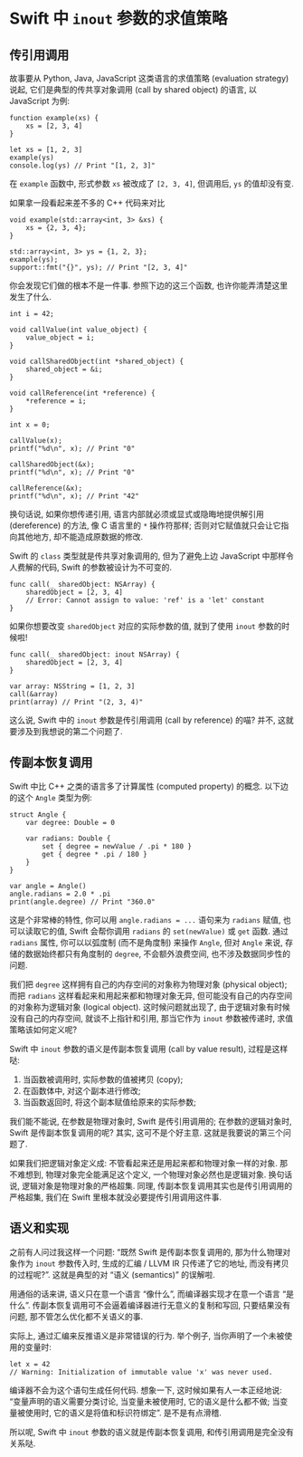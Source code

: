 # Swift 中 `inout` 参数的求值策略

## 传引用调用

故事要从 Python, Java, JavaScript 这类语言的求值策略 (evaluation strategy) 说起, 它们是典型的传共享对象调用 (call by shared object) 的语言, 以 JavaScript 为例:

    function example(xs) {
        xs = [2, 3, 4]
    }

    let xs = [1, 2, 3]
    example(ys)
    console.log(ys) // Print "[1, 2, 3]"

在 `example` 函数中, 形式参数 `xs` 被改成了 `[2, 3, 4]`, 但调用后, `ys` 的值却没有变.

如果拿一段看起来差不多的 C++ 代码来对比

    void example(std::array<int, 3> &xs) {
        xs = {2, 3, 4};
    }

    std::array<int, 3> ys = {1, 2, 3};
    example(ys);
    support::fmt("{}", ys); // Print "[2, 3, 4]"

你会发现它们做的根本不是一件事. 参照下边的这三个函数, 也许你能弄清楚这里发生了什么.

    int i = 42;

    void callValue(int value_object) {
        value_object = i;
    }

    void callSharedObject(int *shared_object) {
        shared_object = &i;
    }

    void callReference(int *reference) {
        *reference = i;
    }

    int x = 0;

    callValue(x);
    printf("%d\n", x); // Print "0"

    callSharedObject(&x);
    printf("%d\n", x); // Print "0"

    callReference(&x);
    printf("%d\n", x); // Print "42"

换句话说, 如果你想传递引用, 语言内部就必须或显式或隐晦地提供解引用 (dereference) 的方法, 像 C 语言里的 `*` 操作符那样; 否则对它赋值就只会让它指向其他地方, 却不能造成原数据的修改.

Swift 的 `class` 类型就是传共享对象调用的, 但为了避免上边 JavaScript 中那样令人费解的代码, Swift 的参数被设计为不可变的.

    func call(_ sharedObject: NSArray) {
        sharedObject = [2, 3, 4]
        // Error: Cannot assign to value: 'ref' is a 'let' constant
    }

如果你想要改变 `sharedObject` 对应的实际参数的值, 就到了使用 `inout` 参数的时候啦!

    func call(_ sharedObject: inout NSArray) {
        sharedObject = [2, 3, 4]
    }

    var array: NSString = [1, 2, 3]
    call(&array)
    print(array) // Print "(2, 3, 4)"

这么说, Swift 中的 `inout` 参数是传引用调用 (call by reference) 的喵? 并不, 这就要涉及到我想说的第二个问题了.

## 传副本恢复调用

Swift 中比 C++ 之类的语言多了计算属性 (computed property) 的概念. 以下边的这个 `Angle` 类型为例:

    struct Angle {
        var degree: Double = 0

        var radians: Double {
            set { degree = newValue / .pi * 180 }
            get { degree * .pi / 180 }
        }
    }

    var angle = Angle()
    angle.radians = 2.0 * .pi
    print(angle.degree) // Print "360.0"

这是个非常棒的特性, 你可以用 `angle.radians = ...` 语句来为 `radians` 赋值, 也可以读取它的值, Swift 会帮你调用 `radians` 的 `set(newValue)` 或 `get` 函数. 通过 `radians` 属性, 你可以以弧度制 (而不是角度制) 来操作 `Angle`, 但对 `Angle` 来说, 存储的数据始终都只有角度制的 `degree`, 不会额外浪费空间, 也不涉及数据同步性的问题.

我们把 `degree` 这样拥有自己的内存空间的对象称为物理对象 (physical object); 而把 `radians` 这样看起来和用起来都和物理对象无异, 但可能没有自己的内存空间的对象称为逻辑对象 (logical object). 这时候问题就出现了, 由于逻辑对象有时候没有自己的内存空间, 就谈不上指针和引用, 那当它作为 `inout` 参数被传递时, 求值策略该如何定义呢?

Swift 中 `inout` 参数的语义是传副本恢复调用 (call by value result), 过程是这样哒:

1.  当函数被调用时, 实际参数的值被拷贝 (copy);
2.  在函数体中, 对这个副本进行修改;
3.  当函数返回时, 将这个副本赋值给原来的实际参数;

我们能不能说, 在参数是物理对象时, Swift 是传引用调用的; 在参数的逻辑对象时, Swift 是传副本恢复调用的呢? 其实, 这可不是个好主意. 这就是我要说的第三个问题了.

如果我们把逻辑对象定义成: 不管看起来还是用起来都和物理对象一样的对象. 那不难想到, 物理对象完全能满足这个定义, 一个物理对象必然也是逻辑对象. 换句话说, 逻辑对象是物理对象的严格超集. 同理, 传副本恢复调用其实也是传引用调用的严格超集, 我们在 Swift 里根本就没必要提传引用调用这件事.

## 语义和实现

之前有人问过我这样一个问题: “既然 Swift 是传副本恢复调用的, 那为什么物理对象作为 `inout` 参数传入时, 生成的汇编 / LLVM IR 只传递了它的地址, 而没有拷贝的过程呢?”. 这就是典型的对 “语义 (semantics)” 的误解啦.

用通俗的话来讲, 语义只在意一个语言 “像什么”, 而编译器实现才在意一个语言 “是什么”. 传副本恢复调用可不会逼着编译器进行无意义的复制和写回, 只要结果没有问题, 那不管怎么优化都不关语义的事.

实际上, 通过汇编来反推语义是非常错误的行为. 举个例子, 当你声明了一个未被使用的变量时:

    let x = 42
    // Warning: Initialization of immutable value 'x' was never used.

编译器不会为这个语句生成任何代码. 想象一下, 这时候如果有人一本正经地说: “变量声明的语义需要分类讨论, 当变量未被使用时, 它的语义是什么都不做; 当变量被使用时, 它的语义是将值和标识符绑定”. 是不是有点滑稽.

所以呢, Swift 中 `inout` 参数的语义就是传副本恢复调用, 和传引用调用是完全没有关系哒.
